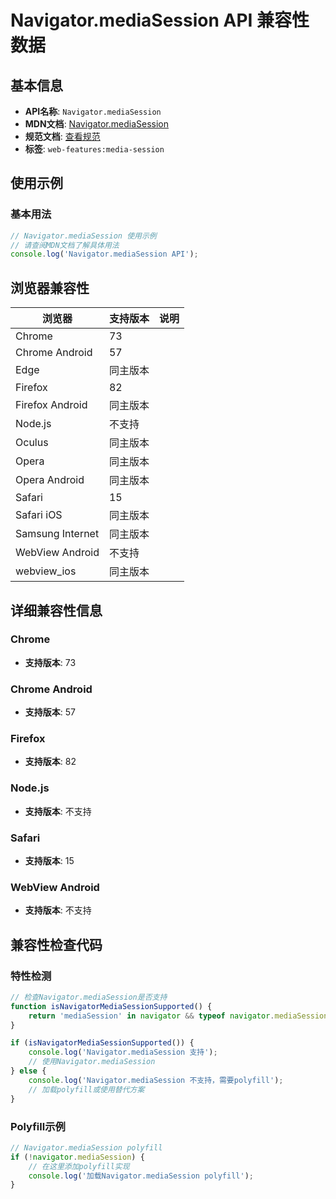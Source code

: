 # Navigator.mediaSession API 兼容性数据

## 基本信息

- **API名称**: `Navigator.mediaSession`
- **MDN文档**: [Navigator.mediaSession](https://developer.mozilla.org/docs/Web/API/Navigator/mediaSession)
- **规范文档**: [查看规范](https://w3c.github.io/mediasession/#dom-navigator-mediasession)
- **标签**: `web-features:media-session`

## 使用示例

### 基本用法

```javascript
// Navigator.mediaSession 使用示例
// 请查阅MDN文档了解具体用法
console.log('Navigator.mediaSession API');
```

## 浏览器兼容性

| 浏览器 | 支持版本 | 说明 |
|--------|----------|------|
| Chrome | 73 |  |
| Chrome Android | 57 |  |
| Edge | 同主版本 |  |
| Firefox | 82 |  |
| Firefox Android | 同主版本 |  |
| Node.js | 不支持 |  |
| Oculus | 同主版本 |  |
| Opera | 同主版本 |  |
| Opera Android | 同主版本 |  |
| Safari | 15 |  |
| Safari iOS | 同主版本 |  |
| Samsung Internet | 同主版本 |  |
| WebView Android | 不支持 |  |
| webview_ios | 同主版本 |  |

## 详细兼容性信息

### Chrome

- **支持版本**: 73

### Chrome Android

- **支持版本**: 57

### Firefox

- **支持版本**: 82

### Node.js

- **支持版本**: 不支持

### Safari

- **支持版本**: 15

### WebView Android

- **支持版本**: 不支持

## 兼容性检查代码

### 特性检测

```javascript
// 检查Navigator.mediaSession是否支持
function isNavigatorMediaSessionSupported() {
    return 'mediaSession' in navigator && typeof navigator.mediaSession === 'function';
}

if (isNavigatorMediaSessionSupported()) {
    console.log('Navigator.mediaSession 支持');
    // 使用Navigator.mediaSession
} else {
    console.log('Navigator.mediaSession 不支持，需要polyfill');
    // 加载polyfill或使用替代方案
}
```

### Polyfill示例

```javascript
// Navigator.mediaSession polyfill
if (!navigator.mediaSession) {
    // 在这里添加polyfill实现
    console.log('加载Navigator.mediaSession polyfill');
}
```

